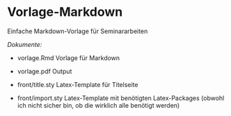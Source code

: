 # Vorlage-Markdown
Einfache Markdown-Vorlage für Seminararbeiten

*Dokumente:*

- vorlage.Rmd Vorlage für Markdown

- vorlage.pdf Output 

- front/title.sty Latex-Template für Titelseite

- front/import.sty Latex-Template mit benötigten Latex-Packages (obwohl ich nicht sicher bin, ob die wirklich alle benötigt werden)
